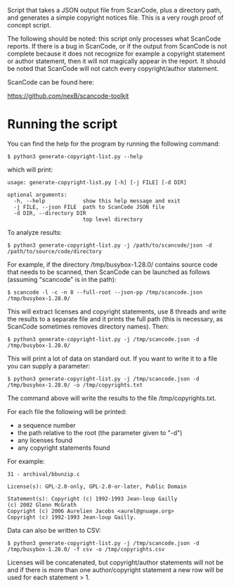 Script that takes a JSON output file from ScanCode, plus a directory path, and generates a simple copyright notices file. This is a very rough proof of concept script.

The following should be noted: this script only processes what ScanCode reports. If there is a bug in ScanCode, or if the output from ScanCode is not complete because it does not recognize for example a copyright statement or author statement, then it will not magically appear in the report. It should be noted that ScanCode will not catch every copyright/author statement.

ScanCode can be found here:

https://github.com/nexB/scancode-toolkit

# Running the script

You can find the help for the program by running the following command:

    $ python3 generate-copyright-list.py --help

which will print:

    usage: generate-copyright-list.py [-h] [-j FILE] [-d DIR]

    optional arguments:
      -h, --help            show this help message and exit
      -j FILE, --json FILE  path to ScanCode JSON file
      -d DIR, --directory DIR
                            top level directory


To analyze results:

    $ python3 generate-copyright-list.py -j /path/to/scancode/json -d /path/to/source/code/directory

For example, if the directory /tmp/busybox-1.28.0/ contains source code that needs to be scanned, then ScanCode can be launched as follows (assuming "scancode" is in the path):

    $ scancode -l -c -n 8 --full-root --json-pp /tmp/scancode.json /tmp/busybox-1.28.0/

This will extract licenses and copyright statements, use 8 threads and write the results to a separate file and it prints the full path (this is necessary, as ScanCode sometimes removes directory names). Then:

    $ python3 generate-copyright-list.py -j /tmp/scancode.json -d /tmp/busybox-1.28.0/

This will print a lot of data on standard out. If you want to write it to a file you can supply a parameter:

    $ python3 generate-copyright-list.py -j /tmp/scancode.json -d /tmp/busybox-1.28.0/ -o /tmp/copyrights.txt

The command above will write the results to the file /tmp/copyrights.txt.

For each file the following will be printed:

* a sequence number
* the path relative to the root (the parameter given to "-d")
* any licenses found
* any copyright statements found

For example:

    31 - archival/bbunzip.c
    
    License(s): GPL-2.0-only, GPL-2.0-or-later, Public Domain
    
    Statement(s): Copyright (c) 1992-1993 Jean-loup Gailly
    (c) 2002 Glenn McGrath
    Copyright (c) 2006 Aurelien Jacobs <aurel@gnuage.org>
    Copyright (c) 1992-1993 Jean-loup Gailly.

Data can also be written to CSV:

    $ python3 generate-copyright-list.py -j /tmp/scancode.json -d /tmp/busybox-1.28.0/ -f csv -o /tmp/copyrights.csv

Licenses will be concatenated, but copyright/author statements will not be and
if there is more than one author/copyright statement a new row will be used
for each statement > 1.
